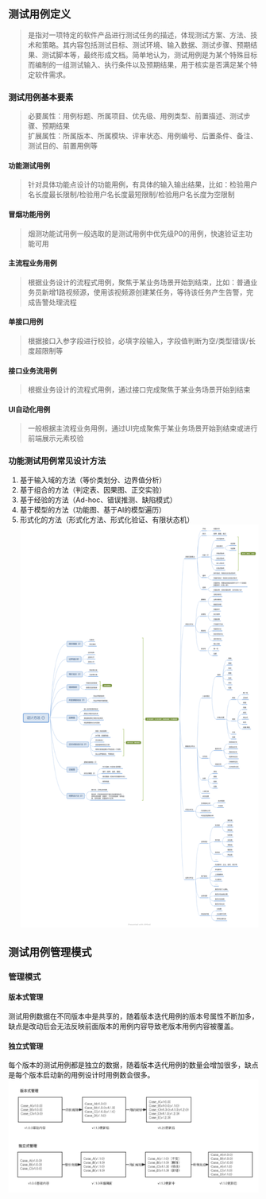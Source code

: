 
## 测试用例定义
> 是指对一项特定的软件产品进行测试任务的描述，体现测试方案、方法、技术和策略。其内容包括测试目标、测试环境、输入数据、测试步骤、预期结果、测试脚本等，最终形成文档。简单地认为，测试用例是为某个特殊目标而编制的一组测试输入、执行条件以及预期结果，用于核实是否满足某个特定软件需求。

### 测试用例基本要素
> 必要属性：用例标题、所属项目、优先级、用例类型、前置描述、测试步骤、预期结果  
> 扩展属性：所属版本、所属模块、评审状态、用例编号、后置条件、备注、测试目的、前置用例等

#### 功能测试用例
>针对具体功能点设计的功能用例，有具体的输入输出结果，比如：检验用户名长度最长限制/检验用户名长度最短限制/检验用户名长度为空限制

#### 冒烟功能用例
> 烟测功能试用例一般选取的是测试用例中优先级P0的用例，快速验证主功能可用

#### 主流程业务用例
> 根据业务设计的流程式用例，聚焦于某业务场景开始到结束，比如：普通业务员新增1路视频源，使用该视频源创建某任务，等待该任务产生告警，完成告警处理流程

#### 单接口用例
> 根据接口入参字段进行校验，必填字段输入，字段值判断为空/类型错误/长度超限制等

#### 接口业务流用例
> 根据业务设计的流程式用例，通过接口完成聚焦于某业务场景开始到结束

#### UI自动化用例
>一般根据主流程业务用例，通过UI完成聚焦于某业务场景开始到结束或进行前端展示元素校验

### 功能测试用例常见设计方法
1. 基于输入域的方法（等价类划分、边界值分析） 
2. 基于组合的方法（判定表、因果图、正交实验） 
3. 基于经验的方法（Ad-hoc、错误推测、缺陷模式）
4. 基于模型的方法（功能图、基于AI的模型遍历） 
5. 形式化的方法（形式化方法、形式化验证、有限状态机）
![用例设计方法](../pics/用例设计方法.png)

## 测试用例管理模式

### 管理模式
#### 版本式管理
测试用例数据在不同版本中是共享的，随着版本迭代用例的版本号属性不断加多，缺点是改动后会无法反映前面版本的用例内容导致老版本用例内容被覆盖。
#### 独立式管理
每个版本的测试用例都是独立的数据，随着版本迭代用例的数量会增加很多，缺点是每个版本启动新的用例设计时用例数会很多。
![用例管理模式](../pics/用例管理模式.png)
